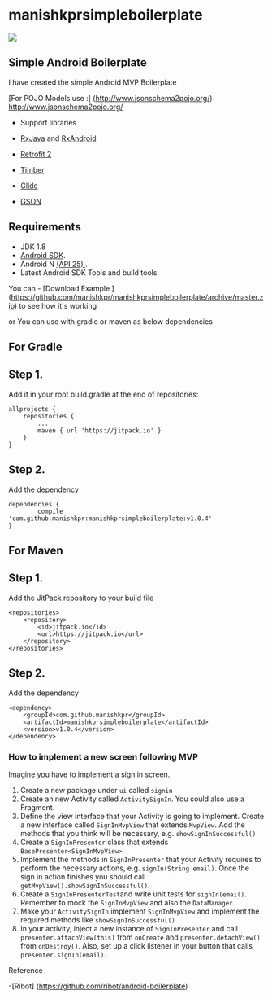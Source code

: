 # manishkprsimpleboilerplate
[![](https://jitpack.io/v/manishkpr/manishkprsimpleboilerplate.svg)](https://jitpack.io/#manishkpr/manishkprsimpleboilerplate)

## Simple Android Boilerplate

I have created the simple Android MVP Boilerplate

[For POJO Models use :] (http://www.jsonschema2pojo.org/) http://www.jsonschema2pojo.org/

- Support libraries

- [RxJava](https://github.com/ReactiveX/RxJava) and [RxAndroid](https://github.com/ReactiveX/RxAndroid) 
- [Retrofit 2](http://square.github.io/retrofit/)
- [Timber](https://github.com/JakeWharton/timber)
- [Glide](https://github.com/bumptech/glide)
- [GSON](https://github.com/google/gson)

## Requirements

- JDK 1.8
- [Android SDK](http://developer.android.com/sdk/index.html).
- Android N [(API 25) ](http://developer.android.com/tools/revisions/platforms.html).
- Latest Android SDK Tools and build tools.

You can - [Download Example ] (https://github.com/manishkpr/manishkprsimpleboilerplate/archive/master.zip) to see how it's working

or You can use with gradle or maven as below dependencies

## For Gradle 

## Step 1. 
Add it in your root build.gradle at the end of repositories:

	allprojects {
		repositories {
			...
			maven { url 'https://jitpack.io' }
		}
	}
## Step 2. 
Add the dependency

	dependencies {
	        compile 'com.github.manishkpr:manishkprsimpleboilerplate:v1.0.4'
	}
## For Maven

## Step 1. 
Add the JitPack repository to your build file

	<repositories>
		<repository>
		    <id>jitpack.io</id>
		    <url>https://jitpack.io</url>
		</repository>
	</repositories>
	
## Step 2. 
Add the dependency

	<dependency>
	    <groupId>com.github.manishkpr</groupId>
	    <artifactId>manishkprsimpleboilerplate</artifactId>
	    <version>v1.0.4</version>
	</dependency>
	
### How to implement a new screen following MVP

Imagine you have to implement a sign in screen. 

1. Create a new package under `ui` called `signin`
2. Create an new Activity called `ActivitySignIn`. You could also use a Fragment.
3. Define the view interface that your Activity is going to implement. Create a new interface called `SignInMvpView` that extends `MvpView`. Add the methods that you think will be necessary, e.g. `showSignInSuccessful()`
4. Create a `SignInPresenter` class that extends `BasePresenter<SignInMvpView>`
5. Implement the methods in `SignInPresenter` that your Activity requires to perform the necessary actions, e.g. `signIn(String email)`. Once the sign in action finishes you should call `getMvpView().showSignInSuccessful()`.
6. Create a `SignInPresenterTest`and write unit tests for `signIn(email)`. Remember to mock the  `SignInMvpView` and also the `DataManager`.
7. Make your  `ActivitySignIn` implement `SignInMvpView` and implement the required methods like `showSignInSuccessful()`
8. In your activity, inject a new instance of `SignInPresenter` and call `presenter.attachView(this)` from `onCreate` and `presenter.detachView()` from `onDestroy()`. Also, set up a click listener in your button that calls `presenter.signIn(email)`.

Reference 

-[Ribot] (https://github.com/ribot/android-boilerplate)
